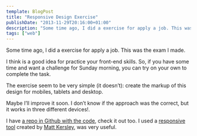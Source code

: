 ```yaml
---
template: BlogPost
title: "Responsive Design Exercise"
publishDate: "2013-11-29T20:16:00+01:00"
description: "Some time ago, I did a exercise for apply a job. This was the exam I made."
tags: ["web"]
---
```


Some time ago, I did a exercise for apply a job. This was the exam I made.

I think is a good idea for practice your front-end skills.
So, if you have some time and want a challenge for Sunday morning, you can try on your own to complete the task.

The exercise seem to be very simple (it doesn’t): create the markup of
this design for mobiles, tablets and desktop.

Maybe I’ll improve it soon. I don’t know if the approach was the
correct, but it works in three different devices!.

I have [a repo in Github with the code](https://github.com/brunogarcia/responsive-testing), check it out
too. I used a [responsive tool](https://github.com/mattkersley/Responsive-Design-Testing) created
by [Matt Kersley](https://github.com/mattkersley/), was very useful.
